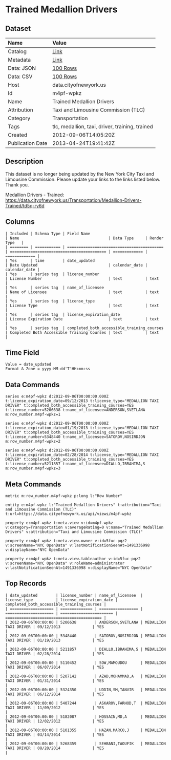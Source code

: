 # Trained Medallion Drivers

## Dataset

| Name | Value |
| :--- | :---- |
| Catalog | [Link](https://catalog.data.gov/dataset/trained-medallion-drivers-bb891) |
| Metadata | [Link](https://data.cityofnewyork.us/api/views/m4pf-wpkz) |
| Data: JSON | [100 Rows](https://data.cityofnewyork.us/api/views/m4pf-wpkz/rows.json?max_rows=100) |
| Data: CSV | [100 Rows](https://data.cityofnewyork.us/api/views/m4pf-wpkz/rows.csv?max_rows=100) |
| Host | data.cityofnewyork.us |
| Id | m4pf-wpkz |
| Name | Trained Medallion Drivers |
| Attribution | Taxi and Limousine Commission (TLC) |
| Category | Transportation |
| Tags | tlc, medallion, taxi, driver, training, trained |
| Created | 2012-09-06T14:05:20Z |
| Publication Date | 2013-04-24T19:41:42Z |

## Description

This dataset is no longer being updated by the New York City Taxi and Limousine Commission. Please update your links to the links listed below. Thank you.

Medallion Drivers - Trained:
https://data.cityofnewyork.us/Transportation/Medallion-Drivers-Trained/td5q-ry6d

## Columns

```ls
| Included | Schema Type | Field Name                                 | Name                                       | Data Type     | Render Type   |
| ======== | =========== | ========================================== | ========================================== | ============= | ============= |
| Yes      | time        | date_updated                               | Date Updated                               | calendar_date | calendar_date |
| Yes      | series tag  | license_number                             | License Number                             | text          | text          |
| Yes      | series tag  | name_of_licensee                           | Name of Licensee                           | text          | text          |
| Yes      | series tag  | license_type                               | License Type                               | text          | text          |
| Yes      | series tag  | license_expiration_date                    | License Expiration Date                    | text          | text          |
| Yes      | series tag  | completed_both_accessible_training_courses | Completed Both Accessible Training Courses | text          | text          |
```

## Time Field

```ls
Value = date_updated
Format & Zone = yyyy-MM-dd'T'HH:mm:ss
```

## Data Commands

```ls
series e:m4pf-wpkz d:2012-09-06T00:00:00.000Z t:license_expiration_date=09/12/2013 t:license_type="MEDALLION TAXI DRIVER" t:completed_both_accessible_training_courses=YES t:license_number=5206638 t:name_of_licensee=ANDERSON,SVETLANA m:row_number.m4pf-wpkz=1

series e:m4pf-wpkz d:2012-09-06T00:00:00.000Z t:license_expiration_date=01/19/2013 t:license_type="MEDALLION TAXI DRIVER" t:completed_both_accessible_training_courses=YES t:license_number=5348440 t:name_of_licensee=SATOROV,NOSIRDJON m:row_number.m4pf-wpkz=2

series e:m4pf-wpkz d:2012-09-06T00:00:00.000Z t:license_expiration_date=02/28/2014 t:license_type="MEDALLION TAXI DRIVER" t:completed_both_accessible_training_courses=YES t:license_number=5211857 t:name_of_licensee=DIALLO,IBRAHIMA,S m:row_number.m4pf-wpkz=3
```

## Meta Commands

```ls
metric m:row_number.m4pf-wpkz p:long l:"Row Number"

entity e:m4pf-wpkz l:"Trained Medallion Drivers" t:attribution="Taxi and Limousine Commission (TLC)" t:url=https://data.cityofnewyork.us/api/views/m4pf-wpkz

property e:m4pf-wpkz t:meta.view v:id=m4pf-wpkz v:category=Transportation v:averageRating=0 v:name="Trained Medallion Drivers" v:attribution="Taxi and Limousine Commission (TLC)"

property e:m4pf-wpkz t:meta.view.owner v:id=5fuc-pqz2 v:screenName="NYC OpenData" v:lastNotificationSeenAt=1491336998 v:displayName="NYC OpenData"

property e:m4pf-wpkz t:meta.view.tableauthor v:id=5fuc-pqz2 v:screenName="NYC OpenData" v:roleName=administrator v:lastNotificationSeenAt=1491336998 v:displayName="NYC OpenData"
```

## Top Records

```ls
| date_updated        | license_number | name_of_licensee  | license_type          | license_expiration_date | completed_both_accessible_training_courses | 
| =================== | ============== | ================= | ===================== | ======================= | ========================================== | 
| 2012-09-06T00:00:00 | 5206638        | ANDERSON,SVETLANA | MEDALLION TAXI DRIVER | 09/12/2013              | YES                                        | 
| 2012-09-06T00:00:00 | 5348440        | SATOROV,NOSIRDJON | MEDALLION TAXI DRIVER | 01/19/2013              | YES                                        | 
| 2012-09-06T00:00:00 | 5211857        | DIALLO,IBRAHIMA,S | MEDALLION TAXI DRIVER | 02/28/2014              | YES                                        | 
| 2012-09-06T00:00:00 | 5110452        | SOW,MAMOUDOU      | MEDALLION TAXI DRIVER | 06/07/2014              | YES                                        | 
| 2012-09-06T00:00:00 | 5207142        | AZAD,MOHAMMAD,A   | MEDALLION TAXI DRIVER | 01/31/2014              | YES                                        | 
| 2012-09-06T00:00:00 | 5324350        | UDDIN,SM,TANVIR   | MEDALLION TAXI DRIVER | 06/12/2014              | YES                                        | 
| 2012-09-06T00:00:00 | 5407244        | ASKAROV,FARHOD,T  | MEDALLION TAXI DRIVER | 11/09/2012              | YES                                        | 
| 2012-09-06T00:00:00 | 5182087        | HOSSAIN,MD,A      | MEDALLION TAXI DRIVER | 12/02/2012              | YES                                        | 
| 2012-09-06T00:00:00 | 5101355        | HAZAN,MARCO,J     | MEDALLION TAXI DRIVER | 03/14/2014              | YES                                        | 
| 2012-09-06T00:00:00 | 5268359        | SEHBANI,TAOUFIK   | MEDALLION TAXI DRIVER | 08/28/2014              | YES                                        | 
```